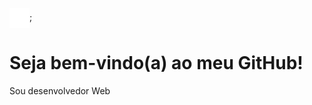 <img src= "Logo DC.png" width = "32px" align="center">;

# Seja bem-vindo(a) ao meu GitHub! 

Sou desenvolvedor Web
